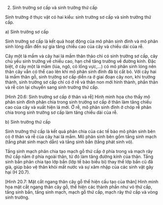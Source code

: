 2. Sinh trưởng sơ cấp và sinh trưởng thứ cấp

Sinh trưởng ở thực vật có hai kiểu: sinh trưởng sơ cấp và sinh trưởng thứ cấp.

a) Sinh trưởng sơ cấp

Sinh trưởng sơ cấp là kết quả hoạt động của mô phân sinh đỉnh và mô phân sinh lóng dẫn đến sự gia tăng chiều cao của cây và chiều dài của rễ.

Cây một lá mầm và cây hai lá mầm thân thảo chỉ có sinh trưởng sơ cấp, cây chủ yếu sinh trưởng về chiều cao, hạn chế tăng trưởng về đường kính. Đặc biệt, ở cây một lá mầm (lúa, ngô, cỏ lồng vực,...) có mô phân sinh lóng nên thân cây vẫn có thể cao lên khi mô phân sinh đỉnh đã bị cắt bỏ. Với cây hai lá mầm thân gỗ, sinh trưởng sơ cấp diễn ra ở giai đoạn cây non, khi trưởng thành, sinh trưởng sơ cấp chỉ có ở rễ và thân non mới hình thành, phần thân và rễ còn lại chuyển sang sinh trưởng thứ cấp.

[Hình 20.6: Sinh trưởng sơ cấp ở thân và rễ]
Hình minh họa cho thấy mô phân sinh đỉnh phân chia trong sinh trưởng sơ cấp ở thân làm tăng chiều cao của cây và xuất hiện lá mới. Ở rễ, mô phân sinh đỉnh ở chóp rễ phân chia trong sinh trưởng sơ cấp làm tăng chiều dài của rễ.

b) Sinh trưởng thứ cấp

Sinh trưởng thứ cấp là kết quả phân chia của các tế bào mô phân sinh bên có ở thân và rễ của cây hai lá mầm. Mô phân sinh bên gồm tầng sinh mạch (tầng phát sinh mạch dẫn) và tầng sinh bần (tầng phát sinh vỏ).

Tầng sinh mạch phân chia tạo mạch gỗ thứ cấp ở phía trong và mạch rây thứ cấp nằm ở phía ngoài thân, từ đó làm tăng đường kính của thân. Tầng sinh bần phân chia tạo lớp bần (lớp tế bào biểu bì) thay thế lớp bần cũ đã già, giúp bảo vệ thân khỏi mất nước và sự xâm nhập của các sinh vật gây hại (H 20.7).

[Hình 20.7: Mặt cắt ngang thân cây gỗ thể hiện cấu tạo của thân]
Hình minh họa mặt cắt ngang thân cây gỗ, thể hiện các thành phần như vỏ thứ cấp, tầng sinh bần, tầng sinh mạch, mạch gỗ thứ cấp, mạch rây thứ cấp và vòng sinh trưởng.